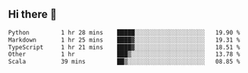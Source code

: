 ## Hi there 👋

<!--
**whirlun/whirlun** is a ✨ _special_ ✨ repository because its `README.md` (this file) appears on your GitHub profile.

Here are some ideas to get you started:

- 🔭 I’m currently working on ...
- 🌱 I’m currently learning ...
- 👯 I’m looking to collaborate on ...
- 🤔 I’m looking for help with ...
- 💬 Ask me about ...
- 📫 How to reach me: ...
- 😄 Pronouns: ...
- ⚡ Fun fact: ...
-->
<!--START_SECTION:waka-->

```txt
Python         1 hr 28 mins    █████░░░░░░░░░░░░░░░░░░░░   19.90 %
Markdown       1 hr 25 mins    ████▓░░░░░░░░░░░░░░░░░░░░   19.31 %
TypeScript     1 hr 21 mins    ████▓░░░░░░░░░░░░░░░░░░░░   18.51 %
Other          1 hr            ███▒░░░░░░░░░░░░░░░░░░░░░   13.78 %
Scala          39 mins         ██▒░░░░░░░░░░░░░░░░░░░░░░   08.85 %
```

<!--END_SECTION:waka-->
